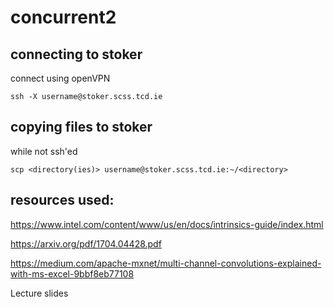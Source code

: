 # concurrent2

## connecting to stoker
connect using openVPN

`ssh -X username@stoker.scss.tcd.ie`

## copying files to stoker
while not ssh'ed

`scp <directory(ies)> username@stoker.scss.tcd.ie:~/<directory>`

## resources used:
https://www.intel.com/content/www/us/en/docs/intrinsics-guide/index.html

https://arxiv.org/pdf/1704.04428.pdf

https://medium.com/apache-mxnet/multi-channel-convolutions-explained-with-ms-excel-9bbf8eb77108

Lecture slides
